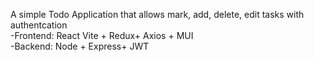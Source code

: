 A simple Todo Application that allows mark, add, delete, edit tasks with authentcation <br/>
-Frontend: React Vite + Redux+ Axios + MUI<br/>
-Backend: Node + Express+ JWT
